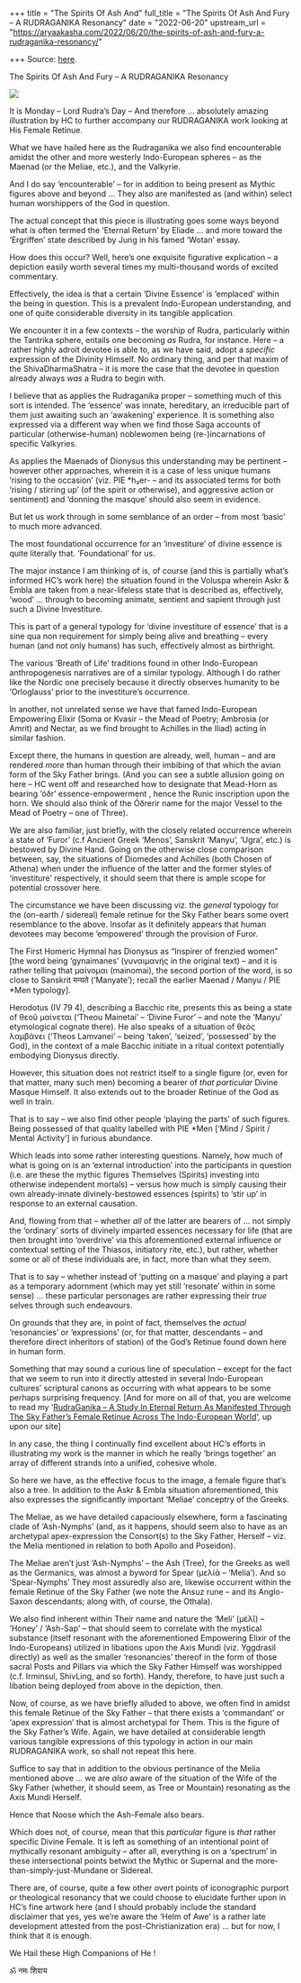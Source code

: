 +++
title = "The Spirits Of Ash And"
full_title = "The Spirits Of Ash And Fury – A RUDRAGANIKA Resonancy"
date = "2022-06-20"
upstream_url = "https://aryaakasha.com/2022/06/20/the-spirits-of-ash-and-fury-a-rudraganika-resonancy/"

+++
Source: [here](https://aryaakasha.com/2022/06/20/the-spirits-of-ash-and-fury-a-rudraganika-resonancy/).

The Spirits Of Ash And Fury – A RUDRAGANIKA Resonancy

![](https://aryaakasha.files.wordpress.com/2022/06/arya-akasha-hc-rudraganika-ash.jpg?w=643)

It is Monday – Lord Rudra’s Day – And therefore … absolutely amazing illustration by HC to further accompany our RUDRAGANIKA work looking at His Female Retinue.

What we have hailed here as the Rudraganika we also find encounterable amidst the other and more westerly Indo-European spheres – as the Maenad (or the Meliae, etc.), and the Valkyrie.

And I do say ‘encounterable’ – for in addition to being present as Mythic figures above and beyond … They also are manifested as (and within) select human worshippers of the God in question.

The actual concept that this piece is illustrating goes some ways beyond what is often termed the ‘Eternal Return’ by Eliade … and more toward the ‘Ergriffen’ state described by Jung in his famed ‘Wotan’ essay.

How does this occur? Well, here’s one exquisite figurative explication – a depiction easily worth several times my multi-thousand words of excited commentary.

Effectively, the idea is that a certain ‘Divine Essence’ is ’emplaced’ within the being in question. This is a prevalent Indo-European understanding, and one of quite considerable diversity in its tangible application.

We encounter it in a few contexts – the worship of Rudra, particularly within the Tantrika sphere, entails one becoming *as* Rudra, for instance. Here – a rather highly adroit devotee is able to, as we have said, adopt a *specific* expression of the Divinity Himself. No ordinary thing, and per that maxim of the ShivaDharmaShatra – it is more the case that the devotee in question already always *was* a Rudra to begin with.

I believe that as applies the Rudraganika proper – something much of this sort is intended. The ‘essence’ was innate, hereditary, an irreducible part of them just awaiting such an ‘awakening’ experience. It is something also expressed via a different way when we find those Saga accounts of particular (otherwise-human) noblewomen being (re-)incarnations of specific Valkyries.

As applies the Maenads of Dionysus this understanding may be pertinent – however other approaches, wherein it is a case of less unique humans ‘rising to the occasion’ (viz. PIE \*h₃er- – and its associated terms for both ‘rising / stirring up’ (of the spirit or otherwise), and aggressive action or sentiment) and ‘donning the masque’ should also seem in evidence.

But let us work through in some semblance of an order – from most ‘basic’ to much more advanced.

The most foundational occurrence for an ‘investiture’ of divine essence is quite literally that. ‘Foundational’ for us.

The major instance I am thinking of is, of course (and this is partially what’s informed HC’s work here) the situation found in the Voluspa wherein Askr & Embla are taken from a near-lifeless state that is described as, effectively, ‘wood’ … through to becoming animate, sentient and sapient through just such a Divine Investiture.

This is part of a general typology for ‘divine investiture of essence’ that is a sine qua non requirement for simply being alive and breathing – every human (and not only humans) has such, effectively almost as birthright.

The various ‘Breath of Life’ traditions found in other Indo-European anthropogenesis narratives are of a similar typology. Although I do rather like the Nordic one precisely because it directly observes humanity to be ‘Orloglauss’ prior to the investiture’s occurrence.

In another, not unrelated sense we have that famed Indo-European Empowering Elixir (Soma or Kvasir – the Mead of Poetry; Ambrosia (or Amrit) and Nectar, as we find brought to Achilles in the Iliad) acting in similar fashion.

Except there, the humans in question are already, well, human – and are rendered *more* than human through their imbibing of that which the avian form of the Sky Father brings. (And you can see a subtle allusion going on here – HC went off and researched how to designate that Mead-Horn as bearing ‘óðr’ essence-empowerment , hence the Runic inscription upon the horn. We should also think of the Óðrerir name for the major Vessel to the Mead of Poetry – one of Three).

We are also familiar, just briefly, with the closely related occurrence wherein a state of ‘Furor’ (c.f Ancient Greek ‘Menos’, Sanskrit ‘Manyu’, ‘Ugra’, etc.) is bestowed by Divine Hand. Going on the otherwise close comparison between, say, the situations of Diomedes and Achilles (both Chosen of Athena) when under the influence of the latter and the former styles of ‘investiture’ respectively, it should seem that there is ample scope for potential crossover here.

The circumstance we have been discussing viz. the *general* typology for the (on-earth / sidereal) female retinue for the Sky Father bears some overt resemblance to the above. Insofar as it definitely appears that human devotees may become ’empowered’ through the provision of Furor.

The First Homeric Hymnal has Dionysus as “Inspirer of frenzied women” \[the word being ‘gynaimanes’ (γυναιμανής in the original text) – and it is rather telling that μαίνομαι (mainomai), the second portion of the word, is so close to Sanskrit मन्यते (‘Manyate’); recall the earlier Maenad / Manyu / PIE \*Men typology\].

Herodotus (IV 79 4), describing a Bacchic rite, presents this as being a state of θεοῦ μαίνεται (‘Theou Mainetai’ – ‘Divine Furor’ – and note the ‘Manyu’ etymological cognate there). He also speaks of a situation of θεὸς λαμβάνει (‘Theos Lamvanei’ – being ‘taken’, ‘seized’, ‘possessed’ by the God), in the context of a male Bacchic initiate in a ritual context potentially embodying Dionysus directly.

However, this situation does not restrict itself to a single figure (or, even for that matter, many such men) becoming a bearer of *that particular* Divine Masque Himself. It also extends out to the broader Retinue of the God as well in train.

That is to say – we also find other people ‘playing the parts’ of such figures. Being possessed of that quality labelled with PIE \*Men \[‘Mind / Spirit / Mental Activity’\] in furious abundance.

Which leads into some rather interesting questions. Namely, how much of what is going on is an ‘external introduction’ into the participants in question (i.e. are these the mythic figures Themselves (Spirits) investing into otherwise independent mortals) – versus how much is simply causing their own already-innate divinely-bestowed essences (spirits) to ‘stir up’ in response to an external causation.

And, flowing from that – whether *all* of the latter are bearers of … not simply the ‘ordinary’ sorts of divinely imparted essences necessary for life (that are then brought into ‘overdrive’ via this aforementioned external influence or contextual setting of the Thiasos, initiatory rite, etc.), but rather, whether some or all of these individuals are, in fact, more than what they seem.

That is to say – whether instead of ‘putting on a masque’ and playing a part as a temporary adornment (which may yet still ‘resonate’ within in some sense) … these particular personages are rather expressing their *true* selves through such endeavours.

On grounds that they are, in point of fact, themselves the *actual* ‘resonancies’ or ‘expressions’ (or, for that matter, descendants – and therefore direct inheritors of station) of the God’s Retinue found down here in human form.

Something that may sound a curious line of speculation – except for the fact that we seem to run into it directly attested in several Indo-European cultures’ scriptural canons as occurring with what appears to be some perhaps surprising frequency. \[And for more on all of that, you are welcome to read my ‘[RudraGanika – A Study In Eternal Return As Manifested Through The Sky Father’s Female Retinue Across The Indo-European World](https://aryaakasha.com/2022/03/08/rudraganika-a-study-in-eternal-return-as-manifested-through-the-sky-fathers-female-retinue-across-the-indo-european-world/)‘, up upon our site\]

In any case, the thing I continually find excellent about HC’s efforts in illustrating my work is the manner in which he really ‘brings together’ an array of different strands into a unified, cohesive whole.

So here we have, as the effective focus to the image, a female figure that’s also a tree. In addition to the Askr & Embla situation aforementioned, this also expresses the significantly important ‘Meliae’ conceptry of the Greeks.

The Meliae, as we have detailed capaciously elsewhere, form a fascinating clade of ‘Ash-Nymphs’ (and, as it happens, should seem also to have as an archetypal apex-expression the Consort(s) to the Sky Father, Herself – viz. the Melia mentioned in relation to both Apollo and Poseidon).

The Meliae aren’t just ‘Ash-Nymphs’ – the Ash (Tree), for the Greeks as well as the Germanics, was almost a byword for Spear (μελίᾱ – ‘Melia’). And so ‘Spear-Nymphs’ They most assuredly also are, likewise occurrent within the female Retinue of the Sky Father (we note the Ansuz rune – and its Anglo-Saxon descendants; along with, of course, the Othala).

We also find inherent within Their name and nature the ‘Meli’ (μέλῐ) – ‘Honey’ / ‘Ash-Sap’ – that should seem to correlate with the mystical substance (itself resonant with the aforementioned Empowering Elixir of the Indo-Europeans) utilized in libations upon the Axis Mundi (viz. Yggdrasil directly) as well as the smaller ‘resonancies’ thereof in the form of those sacral Posts and Pillars via which the Sky Father Himself was worshipped (c.f. Irminsul, ShivLing, and so forth). Handy, therefore, to have just such a libation being deployed from above in the depiction, then.

Now, of course, as we have briefly alluded to above, we often find in amidst this female Retinue of the Sky Father – that there exists a ‘commandant’ or ‘apex expression’ that is almost archetypal for Them. This is the figure of the Sky Father’s Wife. Again, we have detailed at considerable length various tangible expressions of this typology in action in our main RUDRAGANIKA work, so shall not repeat this here.

Suffice to say that in addition to the obvious pertinance of the Melia mentioned above … we are *also* aware of the situation of the Wife of the Sky Father (whether, it should seem, as Tree or Mountain) resonating as the Axis Mundi Herself.

Hence that Noose which the Ash-Female also bears.

Which does not, of course, mean that this *particular* figure is *that* rather specific Divine Female. It is left as something of an intentional point of mythically resonant ambiguity – after all, everything is on a ‘spectrum’ in these intersectional points betwixt the Mythic or Supernal and the more-than-simply-just-Mundane or Sidereal.

There are, of course, quite a few other overt points of iconographic purport or theological resonancy that we could choose to elucidate further upon in HC’s fine artwork here (and I should probably include the standard disclaimer that yes, yes we’re aware the ‘Helm of Awe’ is a rather late development attested from the post-Christianization era) … but for now, I think that it is enough.

We Hail these High Companions of He !

ॐ नमः शिवाय
